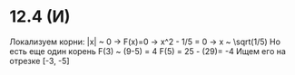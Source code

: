 # 12.4 (И)
Локализуем корни:
|x| ~ 0 -> F(x)=0 -> x^2 - 1/5 = 0 -> x ~ \sqrt(1/5)
Но есть еще один корень F(3) ~ (9-5) = 4 F(5) = 25 - (29)= -4 
Ищем его на отрезке [-3, -5]
